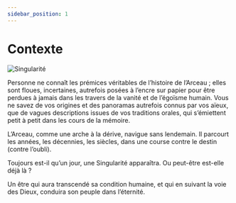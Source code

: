 ```yaml
---
sidebar_position: 1
---
```


# Contexte

![Singularité](/img/univers/contexte.png)

Personne ne connaît les prémices véritables de l’histoire de l’Arceau ; elles sont floues, incertaines, autrefois posées à l’encre sur papier pour être perdues à jamais dans les travers de la vanité et de l’égoïsme humain. Vous ne savez de vos origines et des panoramas autrefois connus par vos aïeux, que de vagues descriptions issues de vos traditions orales, qui s’émiettent petit à petit dans les cours de la mémoire.

L’Arceau, comme une arche à la dérive, navigue sans lendemain. Il parcourt les années, les décennies, les siècles, dans une course contre le destin (contre l’oubli).

Toujours est-il qu’un jour, une Singularité apparaîtra. Ou peut-être est-elle déjà là ?

Un être qui aura transcendé sa condition humaine, et qui en suivant la voie des Dieux, conduira son peuple dans l’éternité.
